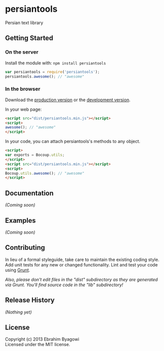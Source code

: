 # persiantools

Persian text library

## Getting Started
### On the server
Install the module with: `npm install persiantools`

```javascript
var persiantools = require('persiantools');
persiantools.awesome(); // "awesome"
```

### In the browser
Download the [production version][min] or the [development version][max].

[min]: https://raw.github.com/ebraminio/persiantools/master/dist/persiantools.min.js
[max]: https://raw.github.com/ebraminio/persiantools/master/dist/persiantools.js

In your web page:

```html
<script src="dist/persiantools.min.js"></script>
<script>
awesome(); // "awesome"
</script>
```

In your code, you can attach persiantools's methods to any object.

```html
<script>
var exports = Bocoup.utils;
</script>
<script src="dist/persiantools.min.js"></script>
<script>
Bocoup.utils.awesome(); // "awesome"
</script>
```

## Documentation
_(Coming soon)_

## Examples
_(Coming soon)_

## Contributing
In lieu of a formal styleguide, take care to maintain the existing coding style. Add unit tests for any new or changed functionality. Lint and test your code using [Grunt](http://gruntjs.com/).

_Also, please don't edit files in the "dist" subdirectory as they are generated via Grunt. You'll find source code in the "lib" subdirectory!_

## Release History
_(Nothing yet)_

## License
Copyright (c) 2013 Ebrahim Byagowi  
Licensed under the MIT license.
